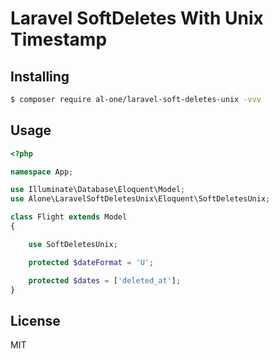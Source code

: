 # Laravel SoftDeletes With Unix Timestamp

## Installing

```sh
$ composer require al-one/laravel-soft-deletes-unix -vvv
```


## Usage

```php
<?php

namespace App;

use Illuminate\Database\Eloquent\Model;
use Alone\LaravelSoftDeletesUnix\Eloquent\SoftDeletesUnix;

class Flight extends Model
{

    use SoftDeletesUnix;

    protected $dateFormat = 'U';

    protected $dates = ['deleted_at'];
}
```

## License

MIT